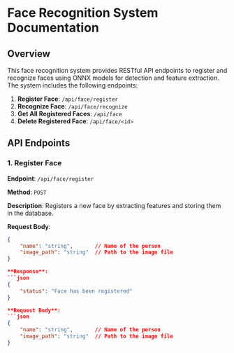 # Face Recognition System Documentation

## Overview

This face recognition system provides RESTful API endpoints to register and recognize faces using ONNX models for detection and feature extraction. The system includes the following endpoints:

1. **Register Face**: `/api/face/register`
2. **Recognize Face**: `/api/face/recognize`
3. **Get All Registered Faces**: `/api/face`
4. **Delete Registered Face**: `/api/face/<id>`

## API Endpoints

### 1. Register Face

**Endpoint**: `/api/face/register`

**Method**: `POST`

**Description**: Registers a new face by extracting features and storing them in the database.

**Request Body**:
```json
{
    "name": "string",       // Name of the person
    "image_path": "string"  // Path to the image file
}

**Response**:
```json
{
    "status": "Face has been registered"
}

**Request Body**:
```json
{
    "name": "string",       // Name of the person
    "image_path": "string"  // Path to the image file
}
